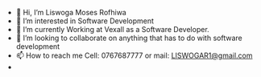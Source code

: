 - 👋 Hi, I’m Liswoga Moses Rofhiwa
- 👀 I’m interested in Software Development
- 🌱 I’m currently Working at Vexall as a Software Developer.
- 💞️ I’m looking to collaborate on anything that has to do with software development
- 📫 How to reach me Cell: 0767687777 or mail: LISWOGAR1@gmail.com
- 

<!---
LiswogaMR/LiswogaMR is a ✨ special ✨ repository because its `README.md` (this file) appears on your GitHub profile.
You can click the Preview link to take a look at your changes.
--->
